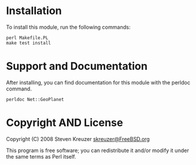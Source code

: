 # Installation

To install this module, run the following commands:

    perl Makefile.PL
    make test install

# Support and Documentation

After installing, you can find documentation for this module with the
perldoc command.

    perldoc Net::GeoPlanet

# Copyright AND License

Copyright (C) 2008 Steven Kreuzer <skreuzer@FreeBSD.org>

This program is free software; you can redistribute it and/or modify it
under the same terms as Perl itself.